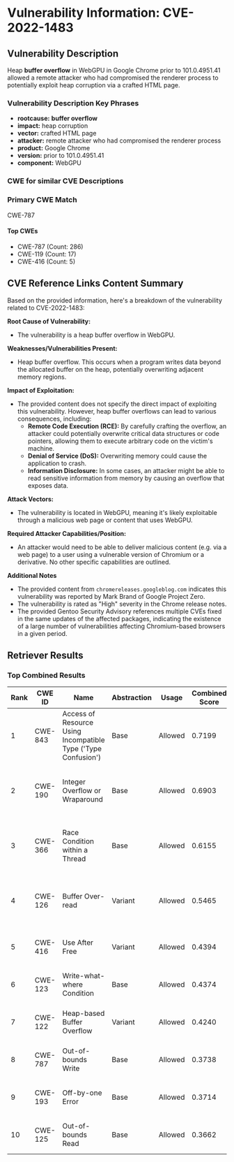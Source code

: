 # Vulnerability Information: CVE-2022-1483

## Vulnerability Description
Heap **buffer overflow** in WebGPU in Google Chrome prior to 101.0.4951.41 allowed a remote attacker who had compromised the renderer process to potentially exploit heap corruption via a crafted HTML page.

### Vulnerability Description Key Phrases
- **rootcause:** **buffer overflow**
- **impact:** heap corruption
- **vector:** crafted HTML page
- **attacker:** remote attacker who had compromised the renderer process
- **product:** Google Chrome
- **version:** prior to 101.0.4951.41
- **component:** WebGPU

### CWE for similar CVE Descriptions
### Primary CWE Match
CWE-787

#### Top CWEs
- CWE-787 (Count: 286)
- CWE-119 (Count: 17)
- CWE-416 (Count: 5)

## CVE Reference Links Content Summary
Based on the provided information, here's a breakdown of the vulnerability related to CVE-2022-1483:

**Root Cause of Vulnerability:**
- The vulnerability is a heap buffer overflow in WebGPU.

**Weaknesses/Vulnerabilities Present:**
- Heap buffer overflow. This occurs when a program writes data beyond the allocated buffer on the heap, potentially overwriting adjacent memory regions.

**Impact of Exploitation:**
- The provided content does not specify the direct impact of exploiting this vulnerability. However, heap buffer overflows can lead to various consequences, including:
    - **Remote Code Execution (RCE):** By carefully crafting the overflow, an attacker could potentially overwrite critical data structures or code pointers, allowing them to execute arbitrary code on the victim's machine.
    - **Denial of Service (DoS):** Overwriting memory could cause the application to crash.
    - **Information Disclosure:** In some cases, an attacker might be able to read sensitive information from memory by causing an overflow that exposes data.

**Attack Vectors:**
- The vulnerability is located in WebGPU, meaning it's likely exploitable through a malicious web page or content that uses WebGPU.

**Required Attacker Capabilities/Position:**
- An attacker would need to be able to deliver malicious content (e.g. via a web page) to a user using a vulnerable version of Chromium or a derivative. No other specific capabilities are outlined.

**Additional Notes**
- The provided content from `chromereleases.googleblog.com` indicates this vulnerability was reported by Mark Brand of Google Project Zero.
- The vulnerability is rated as "High" severity in the Chrome release notes.
- The provided Gentoo Security Advisory references multiple CVEs fixed in the same updates of the affected packages, indicating the existence of a large number of vulnerabilities affecting Chromium-based browsers in a given period.

## Retriever Results

### Top Combined Results

| Rank | CWE ID | Name | Abstraction | Usage | Combined Score | Retrievers | Individual Scores |
|------|--------|------|-------------|-------|---------------|------------|-------------------|
| 1 | CWE-843 | Access of Resource Using Incompatible Type ('Type Confusion') | Base | Allowed | 0.7199 | dense, sparse, graph | dense: 0.535, sparse: 0.227, graph: 0.901 |
| 2 | CWE-190 | Integer Overflow or Wraparound | Base | Allowed | 0.6903 | dense, sparse, graph | dense: 0.554, sparse: 0.190, graph: 0.852 |
| 3 | CWE-366 | Race Condition within a Thread | Base | Allowed | 0.6155 | dense, sparse, graph | dense: 0.556, sparse: 0.212, graph: 0.604 |
| 4 | CWE-126 | Buffer Over-read | Variant | Allowed | 0.5465 | dense, sparse, graph | dense: 0.555, sparse: 0.165, graph: 0.615 |
| 5 | CWE-416 | Use After Free | Variant | Allowed | 0.4394 | dense, sparse | dense: 0.601, sparse: 0.306 |
| 6 | CWE-123 | Write-what-where Condition | Base | Allowed | 0.4374 | sparse, graph | sparse: 0.162, graph: 0.965 |
| 7 | CWE-122 | Heap-based Buffer Overflow | Variant | Allowed | 0.4240 | dense, sparse | dense: 0.603, sparse: 0.276 |
| 8 | CWE-787 | Out-of-bounds Write | Base | Allowed | 0.3738 | dense, sparse | dense: 0.545, sparse: 0.176 |
| 9 | CWE-193 | Off-by-one Error | Base | Allowed | 0.3714 | dense, sparse | dense: 0.527, sparse: 0.188 |
| 10 | CWE-125 | Out-of-bounds Read | Base | Allowed | 0.3662 | dense, sparse | dense: 0.525, sparse: 0.181 |

